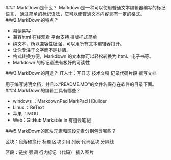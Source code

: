 ###1.MarkDown是什么？
Markdown是一种可以使用普通文本编辑器编写的标记语言，
通过简单的标记语法，它可以使普通文本内容具有一定的格式。
###2.MarkDown的特点？
* 易读易写  
* 兼容html  在线观看 平台支持  排版样式简单
* 纯文本，所以兼容性极强，可以用所有文本编辑器打开。
* 让你专注于文字而不是排版。
* 格式转换方便，Markdown 的文本你可以轻松转换为 html、电子书等。
* Markdown 的标记语法有极好的可读性

###3.MarkDown的用途？
IT人士：写日志  技术文稿  记录代码片段  撰写文档

用于编写说明文档，并且以“README.MD”的文件名保存在软件的目录下面。
###4.MarkDown的编辑工具有哪些？
* windows ：MarkdownPad    MarkPad   HBuilder
* Linux ：ReText
* 苹果 ：MOU
* Web：GitHub Markable.in 有道云笔记

###5.MarkDown的区块元素和区段元素分别包含哪些？

区块：段落和换行  标题  区块引用  列表  代码区块  分隔线

区段：链接  强调  行内标记（代码）  插入图片